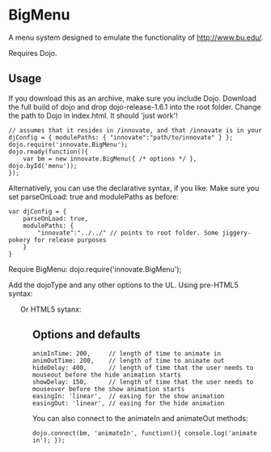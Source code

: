 BigMenu
=======

A menu system designed to emulate the functionality of http://www.bu.edu/.

Requires Dojo.

Usage
-----
If you download this as an archive, make sure you include Dojo. Download the full build of dojo and drop dojo-release-1.6.1 into the root folder. Change the path to Dojo in index.html. It should 'just work'!

    // assumes that it resides in /innovate, and that /innovate is in your djConfig = { modulePaths: { "innovate":"path/to/innovate" } };
    dojo.require('innovate.BigMenu');
    dojo.ready(function(){
        var bm = new innovate.BigMenu({ /* options */ }, dojo.byId('menu'));
    });
    
Alternatively, you can use the declarative syntax, if you like. Make sure you set parseOnLoad: true and modulePaths as before:

    var djConfig = {
        parseOnLoad: true,
        modulePaths: {
            "innovate":"../../" // points to root folder. Some jiggery-pokery for release purposes
        }
    }

Require BigMenu:
    dojo.require('innovate.BigMenu');

Add the dojoType and any other options to the UL. Using pre-HTML5 syntax:
    <ul dojoType="innovate.BigMenu" animInTime="1000" id="menu">

Or HTML5 sytanx:
    <ul data-dojo-type="innovate.BigMenu" data-dojo-props="animInTime:1000" id="menu">

Options and defaults
--------------------
    animInTime: 200,     // length of time to animate in
    animOutTime: 200,    // length of time to animate out
    hideDelay: 400,      // length of time that the user needs to mouseout before the hide animation starts
    showDelay: 150,      // length of time that the user needs to mouseover before the show animation starts
    easingIn: 'linear',  // easing for the show animation
    easingOut: 'linear', // easing for the hide animation

You can also connect to the animateIn and animateOut methods:

    dojo.connect(bm, 'animateIn', function(){ console.log('animate in'); });